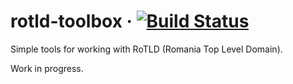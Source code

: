 # rotld-toolbox &middot; [![Build Status](https://travis-ci.org/alinchican/rotld-tools.svg?branch=master)](https://travis-ci.org/alinchican/rotld-tools)
Simple tools for working with RoTLD (Romania Top Level Domain).

Work in progress.
